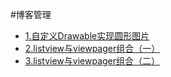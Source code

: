 #博客管理
* [1.自定义Drawable实现圆形图片](http://blog.csdn.net/zhesir/article/details/48859581)
* [2.listview与viewpager组合（一）](http://blog.csdn.net/zhesir/article/details/48878445)
* [3.listview与viewpager组合（二）](http://blog.csdn.net/zhesir/article/details/48878687)
